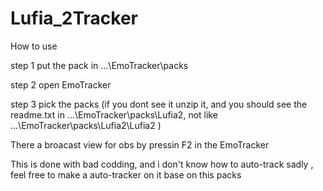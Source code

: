 # Lufia_2Tracker

How to use

step 1
put the pack in ...\EmoTracker\packs

step 2
open EmoTracker

step 3
pick the packs 
(if you dont see it unzip it, and you should see the readme.txt in ...\EmoTracker\packs\Lufia2, not like ...\EmoTracker\packs\Lufia2\Lufia2 )

There a broacast view for obs by pressin F2 in the EmoTracker

This is done with bad codding, and i don't know how to auto-track sadly , feel free to make a auto-tracker on it base on this packs
